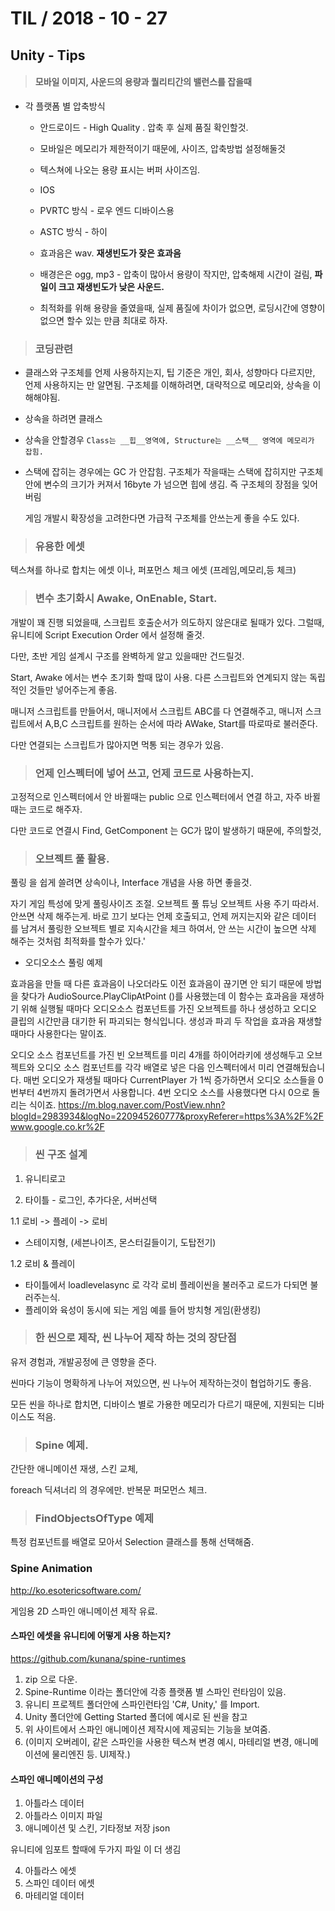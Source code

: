# TIL   / 2018 - 10 - 27
  ## Unity - Tips

> #### 모바일 이미지, 사운드의 용량과 퀄리티간의 밸런스를 잡을때
+ 각 플랫폼 별 압축방식 
    + 안드로이드 - High Quality . 압축 후 실제 품질 확인할것.
    + 모바일은 메모리가 제한적이기 때문에, 사이즈, 압축방법 설정해둘것
    + 텍스쳐에 나오는 용량 표시는 버퍼 사이즈임.

  + IOS 
  + PVRTC 방식 - 로우 엔드 디바이스용 
  + ASTC 방식  - 하이 
  
  + 효과음은 wav. __재생빈도가 잦은 효과음__
  + 배경은은 ogg, mp3 - 압축이 많아서 용량이 작지만, 압축해제 시간이 걸림, __파일이 크고 재생빈도가 낮은 사운드.__
  + 최적화를 위해 용량을 줄였을때, 실제 품질에 차이가 없으면, 로딩시간에 영향이 없으면 할수 있는 만큼 최대로 하자.

> ### 코딩관련

+ 클래스와 구조체를 언제 사용하지는지, 팁
  기준은 개인, 회사, 성향마다 다르지만, 언제 사용하지는 만 알면됨.
  구조체를 이해하려면, 대략적으로 메모리와, 상속을 이해해야됨.

+ 상속을 하려면 클래스
  
+ 상속을 안할경우
``Class는 __힙__영역에, Structure는 __스택__ 영역에 메모리가 잡힘.``

+ 스택에 잡히는 경우에는 GC 가 안잡힘.
  구조체가 작을때는 스택에 잡히지만 구조체 안에 변수의 크기가 커져서 16byte 가 넘으면 힙에 생김. 즉 구조체의 장점을 잊어버림
  
  게임 개발시 확장성을 고려한다면 가급적 구조체를 안쓰는게 좋을 수도 있다.

> ### 유용한 에셋
 텍스쳐를 하나로 합치는 에셋 이나, 퍼포먼스 체크 에셋 (프레임,메모리,등 체크) 

> ### 변수 초기화시  Awake, OnEnable, Start.
개발이 꽤 진행 되었을때, 스크립트 호출순서가 의도하지 않은대로 될때가 있다. 
그럴때, 유니티에 Script Execution Order 에서 설정해 줄것.

다만, 초반 게임 설계시 구조를 완벽하게 알고 있을때만 건드릴것.

Start, Awake 에서는 변수 초기화 할때 많이 사용.
다른 스크립트와 연계되지 않는 독립적인 것들만 넣어주는게 좋음.

매니저 스크립트를 만들어서, 매니저에서 스크립트 ABC를 다 연결해주고, 매니저 스크립트에서 A,B,C 스크립트를 원하는 순서에 따라 AWake, Start를 따로따로 불러준다.

다만 연결되는 스크립트가 많아지면 먹통 되는 경우가 있음.

> ### 언제 인스펙터에 넣어 쓰고, 언제 코드로 사용하는지.
고정적으로 인스펙터에서 안 바뀔때는 public 으로 인스펙터에서 연결 하고, 자주 바뀔때는 코드로 해주자.

다만 코드로 연결시 Find, GetComponent 는 GC가 많이 발생하기 때문에, 주의할것,

> ### 오브젝트 풀 활용.
풀링 을 쉽게 쓸려면 상속이나, Interface 개념을 사용 하면 좋을것. 

자기 게임 특성에 맞게 풀링사이즈 조절. 오브젝트 풀 튜닝
오브젝트 사용 주기 따라서. 안쓰면 삭제 해주는게.
바로 끄기 보다는 언제 호출되고, 언제 꺼지는지와 같은 데이터 를 남겨서  풀링한 오브젝트 별로 지속시간을 체크 하여서, 안 쓰는 시간이 높으면 삭제 해주는 것처럼 최적화를 할수가 있다.'

+ 오디오소스 풀링 예제

효과음을 만들 때 다른 효과음이 나오더라도 이전 효과음이 끊기면 안 되기 때문에
방법을 찾다가 AudioSource.PlayClipAtPoint ()를 사용했는데
이 함수는 효과음을 재생하기 위해 실행될 때마다 오디오소스 컴포넌트를 가진
오브젝트를 하나 생성하고 오디오 클립의 시간만큼 대기한 뒤 파괴되는 형식입니다.
생성과 파괴 두 작업을 효과음 재생할 때마다 사용한다는 말이죠.

오디오 소스 컴포넌트를 가진 빈 오브젝트를 미리 4개를 하이어라키에 생성해두고
오브젝트와 오디오 소스 컴포넌트를 각각 배열로 넣은 다음 인스펙터에서 미리 연결해뒀습니다.
매번 오디오가 재생될 때마다 CurrentPlayer 가 1씩 증가하면서
오디오 소스들을 0번부터 4번까지 돌려가면서 사용합니다.
4번 오디오 소스를 사용했다면 다시 0으로 돌리는 식이죠.
https://m.blog.naver.com/PostView.nhn?blogId=2983934&logNo=220945260777&proxyReferer=https%3A%2F%2Fwww.google.co.kr%2F

> ### 씬 구조 설계
1. 유니티로고

2. 타이틀 - 로그인, 추가다운, 서버선택

1.1 로비 -> 플레이 -> 로비 
- 스테이지형,
(세븐나이츠, 몬스터길들이기, 도탑전기)

1.2 로비 & 플레이 
- 타이틀에서 loadlevelasync 로 각각 로비 플레이씬을 불러주고 로드가 다되면 불러주는식.
- 플레이와 육성이 동시에 되는 게임
예를 들어 방치형 게임(환생킹) 

> ### 한 씬으로 제작, 씬 나누어 제작 하는 것의 장단점

유저 경험과, 개발공정에 큰 영향을 준다.

씬마다 기능이 명확하게 나누어 져있으면, 씬 나누어 제작하는것이 협업하기도 좋음.

모든 씬을 하나로 합치면, 디바이스 별로 가용한 메모리가 다르기 때문에, 지원되는 디바이스도 적음.

> ### Spine 예제.
간단한 애니메이션 재생, 스킨 교체, 

foreach 
딕셔너리 의 경우에만.
반복문 퍼모먼스 체크.

> ### FindObjectsOfType 예제
특정 컴포넌트를 배열로 모아서 Selection 클래스를 통해 
선택해줌.




### Spine Animation
http://ko.esotericsoftware.com/

게임용 2D 스파인 애니메이션 제작
유료. 

#### 스파인 에셋을 유니티에 어떻게 사용 하는지?
https://github.com/kunana/spine-runtimes

1. zip 으로 다운.
2. Spine-Runtime 이라는 폴더안에 각종 플랫폼 별 스파인 런타임이 있음.
3. 유니티 프로젝트 폴더안에 스파인런타임 'C#, Unity,' 를 Import.
4. Unity 폴더안에 Getting Started 폴더에 예시로 된 씬을 참고
5. 위 사이트에서 스파인 애니메이션 제작시에 제공되는 기능을 보여줌.
6. (이미지 오버레이, 같은 스파인을 사용한 텍스쳐 변경 예시, 마테리얼 변경, 애니메이션에 물리엔진 등. UI제작.)

#### 스파인 애니메이션의 구성
1. 아틀라스 데이터
2. 아틀라스 이미지 파일
3. 애니메이션 및 스킨, 기타정보 저장 json

유니티에 임포트 할때에 두가지 파일 이 더 생김

4. 아틀라스 에셋
5. 스파인 데이터 에셋
6. 마테리얼 데이터
